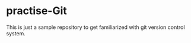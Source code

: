 # practise-Git
This is just a sample repository to get familiarized with git version control system.
